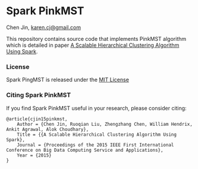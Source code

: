 # Spark PinkMST
Chen Jin, <karen.cj@gmail.com>

This repository contains source code that implements PinkMST algorithm which is detailed in paper 
[A Scalable Hierarchical Clustering Algorithm Using Spark](http://www.dei.unipd.it/~capri/DM/MATERIALE/SparkHierarchicalClustering.pdf).


### License
Spark PingMST is released under the [MIT License](LICENSE)


### Citing Spark PinkMST

If you find Spark PinkMST useful in your research, please consider citing:

    @article{cjin15pinkmst,
        Author = {Chen Jin, Ruoqian Liu, Zhengzhang Chen, William Hendrix, Ankit Agrawal, Alok Choudhary},
        Title = {{A Scalable Hierarchical Clustering Algorithm Using Spark},
        Journal = {Proceedings of the 2015 IEEE First International Conference on Big Data Computing Service and Applications},
        Year = {2015}
    }

